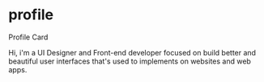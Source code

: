 # profile
Profile Card

Hi, i'm a UI Designer and Front-end developer focused on build better and beautiful user interfaces that's used to implements on websites and web apps.